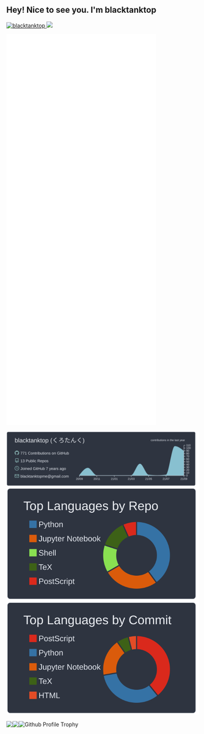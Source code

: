 ## Hey! Nice to see you. I'm blacktanktop


<p align="left"> 
  <a href="https://github.com/blacktanktop/blacktanktop/">
    <img src="https://komarev.com/ghpvc/?username=blacktanktop&style=flat-square&color=ff69b4" alt="blacktanktop" />
  </a>
  <a href="http://twitter.com/black_tank_top">
    <img height="20" src="https://img.shields.io/twitter/follow/black_tank_top?label=Twitter&logo=twitter&style=flat-square&color=blue" />
  </a>
</p>

![Metrics](https://github.com/blacktanktop/blacktanktop/blob/main/github-metrics.svg)

[![](https://raw.githubusercontent.com/blacktanktop/blacktanktop/master/profile-summary-card-output/nord_dark/0-profile-details.svg)](https://github.com/vn7n24fzkq/github-profile-summary-cards)
[![](https://raw.githubusercontent.com/blacktanktop/blacktanktop/master/profile-summary-card-output/nord_dark/1-repos-per-language.svg)](https://github.com/vn7n24fzkq/github-profile-summary-cards)
[![](https://raw.githubusercontent.com/blacktanktop/blacktanktop/master/profile-summary-card-output/nord_dark/2-most-commit-language.svg)](https://github.com/vn7n24fzkq/github-profile-summary-cards)

<p align="left"> 
  <img align="left" src="https://github-readme-stats.vercel.app/api?username=blacktanktop&show_icons=true&count_private=true&include_all_commits=ture&theme=blueberry" />
  <img align="left" src="https://github-readme-stats.vercel.app/api/top-langs/?username=blacktanktop&show_icons=true&layout=compact&count_private=true&theme=blueberry&hide=jupyter%20notebook, html, css, tex" />
</p>

![Github Profile Trophy](https://github-profile-trophy.vercel.app/?username=blacktanktop&theme=discord&&margin-w=15)

